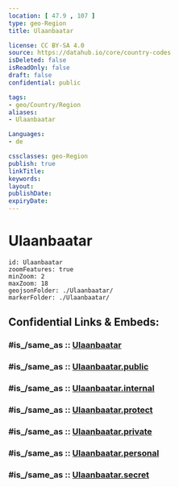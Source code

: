 ```yaml
---
location: [ 47.9 , 107 ] 
type: geo-Region
title: Ulaanbaatar

license: CC BY-SA 4.0
source: https://datahub.io/core/country-codes
isDeleted: false
isReadOnly: false
draft: false
confidential: public

tags:
- geo/Country/Region
aliases:
- Ulaanbaatar

Languages:
- de

cssclasses: geo-Region
publish: true
linkTitle: 
keywords: 
layout: 
publishDate: 
expiryDate: 
---
```


# Ulaanbaatar

```leaflet
id: Ulaanbaatar
zoomFeatures: true 
minZoom: 2 
maxZoom: 18
geojsonFolder: ./Ulaanbaatar/
markerFolder: ./Ulaanbaatar/
```


## Confidential Links & Embeds: 

### #is_/same_as :: [Ulaanbaatar](/_Standards/Earth/Continent/Asia/Asia~East/Mongolia/Provinces~Mongolia/Ulaanbaatar.md) 

### #is_/same_as :: [Ulaanbaatar.public](/_public/Earth/Continent/Asia/Asia~East/Mongolia/Provinces~Mongolia/Ulaanbaatar.public.md) 

### #is_/same_as :: [Ulaanbaatar.internal](/_internal/Earth/Continent/Asia/Asia~East/Mongolia/Provinces~Mongolia/Ulaanbaatar.internal.md) 

### #is_/same_as :: [Ulaanbaatar.protect](/_protect/Earth/Continent/Asia/Asia~East/Mongolia/Provinces~Mongolia/Ulaanbaatar.protect.md) 

### #is_/same_as :: [Ulaanbaatar.private](/_private/Earth/Continent/Asia/Asia~East/Mongolia/Provinces~Mongolia/Ulaanbaatar.private.md) 

### #is_/same_as :: [Ulaanbaatar.personal](/_personal/Earth/Continent/Asia/Asia~East/Mongolia/Provinces~Mongolia/Ulaanbaatar.personal.md) 

### #is_/same_as :: [Ulaanbaatar.secret](/_secret/Earth/Continent/Asia/Asia~East/Mongolia/Provinces~Mongolia/Ulaanbaatar.secret.md)

